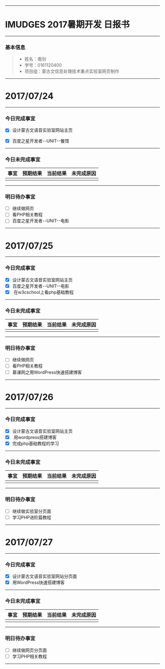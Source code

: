 -------
# IMUDGES 2017暑期开发 日报书

-------


### 基本信息
> * 姓名：南剑
> * 学号：0161120400
> * 项目组：蒙古文信息处理技术重点实验室网页制作
-------


# 2017/07/24

-------

### 今日完成事宜
- [x]  设计蒙古文语音实验室网站主页
- [x]  百度之星开发者--UNIT--餐馆


-----
### 今日未完成事宜


| 事宜     |预期结果| 当前结果  | 未完成原因   | 
| --------   | -----:  | -----:  | :----:  |
|    |   |   |   |


------
### 明日待办事宜
- [ ] 继续做网页
- [ ] 看PHP相关教程
- [ ] 百度之星开发者--UNIT--电影
-------



# 2017/07/25

-------

### 今日完成事宜
- [x]  设计蒙古文语音实验室网站主页
- [x]  百度之星开发者--UNIT--电影
- [x]  在w3cschool上看php基础教程

-----
### 今日未完成事宜


| 事宜     |预期结果| 当前结果  | 未完成原因   | 
| --------   | -----:  | -----:  | :----:  |
|    |   |   |   |


------
### 明日待办事宜
- [ ] 继续做网页
- [ ] 看PHP相关教程
- [ ] 慕课网之用WordPress快速搭建博客
-------


# 2017/07/26

-------

### 今日完成事宜
- [x]  设计蒙古文语音实验室网站主页
- [x]  用wordpress搭建博客
- [x]  完成php基础教程的学习

-----
### 今日未完成事宜


| 事宜     |预期结果| 当前结果  | 未完成原因   | 
| --------   | -----:  | -----:  | :----:  |
|    |   |   |   |


------
### 明日待办事宜
- [ ] 继续做实验室分页面
- [ ] 学习PHP进阶篇教程

-------

# 2017/07/27

-------

### 今日完成事宜
- [x]  设计蒙古文语音实验室网站分页面
- [x]  用WordPress快速搭建博客

-----
### 今日未完成事宜


| 事宜     |预期结果| 当前结果  | 未完成原因   | 
| --------   | -----:  | -----:  | :----:  |
|    |   |   |   |


------
### 明日待办事宜
- [ ] 继续做网页分页面
- [ ] 学习PHP相关教程

-------
